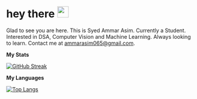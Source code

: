 
<h1>
  hey there
  <img src="https://media.giphy.com/media/hvRJCLFzcasrR4ia7z/giphy.gif" width="30px"/>
</h1>


Glad to see you are here. This is Syed Ammar Asim. Currently a Student. Interested in DSA, Computer Vision and Machine Learning. Always looking to learn.
Contact me at ammarasim065@gmail.com.






**My Stats**



[![GitHub Streak](http://github-readme-streak-stats.herokuapp.com?user=Ammar-Asim-23&theme=dark&background=000000)](https://git.io/streak-stats)








**My Languages**




[![Top Langs](https://github-readme-stats.vercel.app/api/top-langs/?username=Ammar-Asim-23)](https://github.com/anuraghazra/github-readme-stats)
